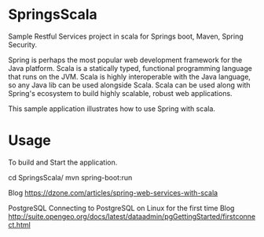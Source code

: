 # SpringsScala
Sample Restful Services project in scala for Springs boot, Maven, Spring Security.

Spring is perhaps the most popular web development framework for the Java platform. Scala is a statically typed, functional programming language that runs on the JVM. Scala is highly interoperable with the Java language, so any Java lib can be used alongside Scala. Scala can be used along with Spring's ecosystem to build highly scalable, robust web applications.

This sample application illustrates how to use Spring with scala.

# Usage
To build and Start the application.

cd SpringsScala/
mvn spring-boot:run


Blog
https://dzone.com/articles/spring-web-services-with-scala

PostgreSQL
Connecting to PostgreSQL on Linux for the first time
Blog
http://suite.opengeo.org/docs/latest/dataadmin/pgGettingStarted/firstconnect.html

